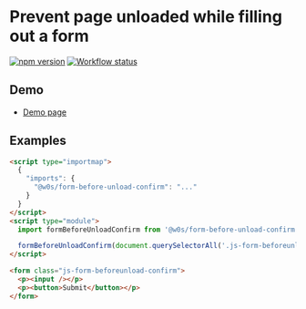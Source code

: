 # Prevent page unloaded while filling out a form

[![npm version](https://badge.fury.io/js/%40w0s%2Fform-before-unload-confirm.svg)](https://www.npmjs.com/package/@w0s/form-before-unload-confirm)
[![Workflow status](https://github.com/SaekiTominaga/js-library-browser/actions/workflows/form-before-unload-confirm.yml/badge.svg)](https://github.com/SaekiTominaga/js-library-browser/actions/workflows/form-before-unload-confirm.yml)

## Demo

- [Demo page](https://saekitominaga.github.io/js-library-browser/packages/form-before-unload-confirm/demo/)

## Examples

```HTML
<script type="importmap">
  {
    "imports": {
      "@w0s/form-before-unload-confirm": "..."
    }
  }
</script>
<script type="module">
  import formBeforeUnloadConfirm from '@w0s/form-before-unload-confirm';

  formBeforeUnloadConfirm(document.querySelectorAll('.js-form-beforeunload-confirm')); // `getElementById()` or `getElementsByClassName()` or `getElementsByTagName()` or `querySelector()` or `querySelectorAll()`
</script>

<form class="js-form-beforeunload-confirm">
  <p><input /></p>
  <p><button>Submit</button></p>
</form>
```
